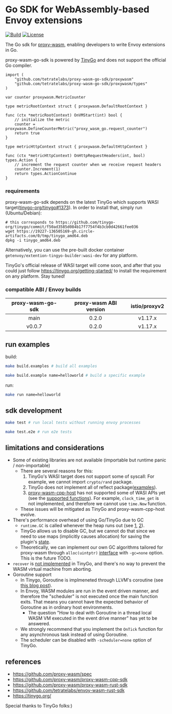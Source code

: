 # Go SDK for WebAssembly-based Envoy extensions
[![Build](https://github.com/tetratelabs/proxy-wasm-go-sdk/workflows/build-test/badge.svg)](https://github.com/tetratelabs/proxy-wasm-go-sdk/actions)
[![License](https://img.shields.io/badge/license-Apache%202.0-blue.svg)](LICENSE)

The Go sdk for
 [proxy-wasm](https://github.com/proxy-wasm/spec), enabling developers to write Envoy extensions in Go.

proxy-wasm-go-sdk is powered by [TinyGo](https://tinygo.org/) and does not support the official Go compiler.


```golang
import (
	"github.com/tetratelabs/proxy-wasm-go-sdk/proxywasm"
	"github.com/tetratelabs/proxy-wasm-go-sdk/proxywasm/types"
)

var counter proxywasm.MetricCounter

type metricRootContext struct { proxywasm.DefaultRootContext }

func (ctx *metricRootContext) OnVMStart(int) bool {
	// initialize the metric
	counter = proxywasm.DefineCounterMetric("proxy_wasm_go.request_counter")
	return true
}

type metricHttpContext struct { proxywasm.DefaultHttpContext }

func (ctx *metricHttpContext) OnHttpRequestHeaders(int, bool) types.Action {
	// increment the request counter when we receive request headers
	counter.Increment(1)
	return types.ActionContinue
}
```

### requirements

proxy-wasm-go-sdk depends on the latest TinyGo which supports WASI target([tinygo-org/tinygo#1373](https://github.com/tinygo-org/tinygo/pull/1373)).
In order to install that, simply run (Ubuntu/Debian):

```shell
# this corresponds to https://github.com/tinygo-org/tinygo/commit/f50ad3585d084b17f7754f4b3cb0d42661fee036
wget https://19227-136505169-gh.circle-artifacts.com/0/tmp/tinygo_amd64.deb
dpkg -i tinygo_amd64.deb
```

Alternatively, you can use the pre-built docker container `getenvoy/extention-tingyo-builder:wasi-dev` for any platform.

TinyGo's official release of WASI target will come soon, and after that you could
 just follow https://tinygo.org/getting-started/ to install the requirement on any platform. Stay tuned!


### compatible ABI / Envoy builds

| proxy-wasm-go-sdk| proxy-wasm ABI version |istio/proxyv2|
|:-------------:|:-------------:|:-------------:|
| main |  0.2.0|   v1.17.x |
| v0.0.7 |  0.2.0|   v1.17.x |


## run examples

build:

```bash
make build.examples # build all examples

make build.example name=helloworld # build a specific example
```

run:

```bash
make run name=helloworld
``` 

## sdk development

```bash
make test # run local tests without running envoy processes

make test.e2e # run e2e tests
```

## limitations and considerations

- Some of existing libraries are not available (importable but runtime panic / non-importable)
    - There are several reasons for this:
        1. TinyGo's WASI target does not support some of syscall: For example, we cannot import `crypto/rand` package.
        2. TinyGo does not implement all of reflect package([examples](https://github.com/tinygo-org/tinygo/blob/v0.14.1/src/reflect/value.go#L299-L305)).
        3. [proxy-wasm-cpp-host](https://github.com/proxy-wasm/proxy-wasm-cpp-host) has not supported some of WASI APIs yet 
        (see the [supported functions](https://github.com/proxy-wasm/proxy-wasm-cpp-host/blob/master/include/proxy-wasm/exports.h#L134-L147)).
         For example, `clock_time_get` is not implemented, and therefore we cannot use `time.Now` function.
    - These issues will be mitigated as TinyGo and proxy-wasm-cpp-host evolve.
- There's performance overhead of using Go/TinyGo due to GC
    - `runtime.GC` is called whenever the heap runs out (see [1](https://tinygo.org/lang-support/#garbage-collection),
    [2](https://github.com/tinygo-org/tinygo/blob/v0.14.1/src/runtime/gc_conservative.go#L218-L239)).
    - TinyGo allows us to disable GC, but we cannot do that since we need to use maps (implicitly causes allocation)
     for saving the plugin's [state](https://github.com/tetratelabs/proxy-wasm-go-sdk/blob/cf6ad74ed58b284d3d8ceeb8c5dba2280d5b1007/proxywasm/vmstate.go#L41-L46).
    - Theoretically, we can implement our own GC algorithms tailored for proxy-wasm through `alloc(uintptr)` [interface](https://github.com/tinygo-org/tinygo/blob/v0.14.1/src/runtime/gc_none.go#L13) 
    with `-gc=none` option. This is the future TODO.
- `recover` is [not implemented](https://github.com/tinygo-org/tinygo/issues/891) in TinyGo, and there's no way to prevent the WASM virtual machine from aborting.
- Goroutine support
    - In Tinygo, Goroutine is implmeneted through LLVM's coroutine (see [this blog post](https://aykevl.nl/2019/02/tinygo-goroutines)).
    - In Envoy, WASM modules are run in the event driven manner, and therefore the "scheduler" is not executed once the main function exits. 
        That means you cannot have the expected behavior of Goroutine as in ordinary host environments.
        - The question "How to deal with Goroutine in a thread local WASM VM executed in the event drive manner" has yet to be answered.
    - We strongly recommend that you implement the `OnTick` function for any asynchronous task instead of using Goroutine.
    - The scheduler can be disabled with `-scheduler=none` option of TinyGo.

## references

- https://github.com/proxy-wasm/spec
- https://github.com/proxy-wasm/proxy-wasm-cpp-sdk
- https://github.com/proxy-wasm/proxy-wasm-rust-sdk
- https://github.com/tetratelabs/envoy-wasm-rust-sdk
- https://tinygo.org/


Special thanks to TinyGo folks:)
